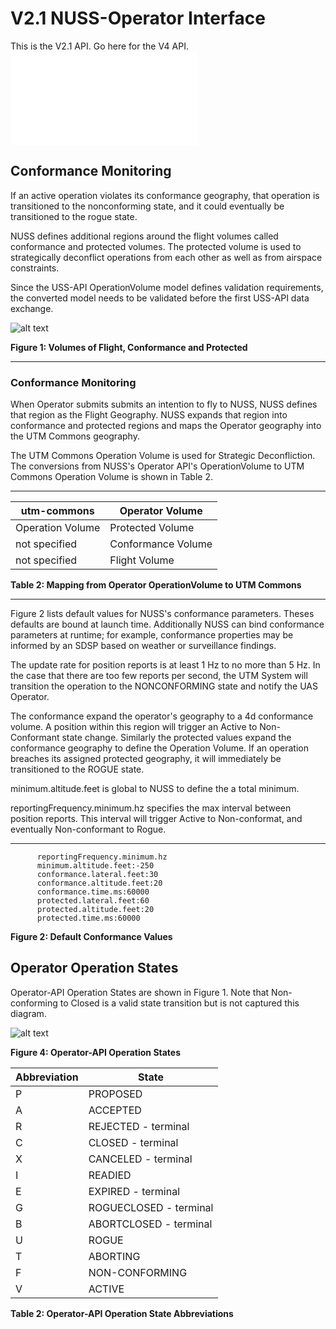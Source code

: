 # V2.1 NUSS-Operator Interface

This is the V2.1 API.  Go here for the V4 API. !["V4 README.md"](README.md  "v4")

## Conformance Monitoring
If an active operation violates its conformance geography, that operation is transitioned to the nonconforming state, and it could eventually be transitioned to
the rogue state.

NUSS defines additional regions around the flight volumes called conformance and protected volumes. The protected volume is used to strategically deconflict operations from each other as well as from airspace constraints.

Since the USS-API OperationVolume model defines validation requirements, the converted model needs to be validated before the first USS-API data exchange.

![alt text](https://raw.githubusercontent.com/nasa/utm-apis/v4-draft/nuss-operator-api/images/opVol-tcl4.png  "geometries")

**Figure 1: Volumes of Flight, Conformance and Protected**

---


### Conformance Monitoring

When Operator submits submits an intention to fly to NUSS, NUSS defines that region as the Flight Geography.  NUSS expands that region into conformance and protected regions and maps the Operator geography into the UTM Commons geography.

The UTM Commons Operation Volume is used for Strategic Deconfliction.  The conversions from NUSS's Operator API's OperationVolume to UTM Commons Operation Volume is shown in Table 2.

---
utm-commons | Operator Volume
------------ | -------------
Operation Volume   | Protected Volume
not specified   | Conformance Volume
not specified   | Flight Volume
**Table 2: Mapping from Operator OperationVolume to UTM Commons**

---

Figure 2 lists default values for NUSS's conformance parameters. Theses defaults are bound at launch time. Additionally NUSS can bind conformance parameters at runtime; for example, conformance properties may be informed by an SDSP based on weather or surveillance findings.

The update rate for position reports is at least 1 Hz to no more than 5 Hz. In the case that there are too few reports per second, the UTM System will transition the operation to the NONCONFORMING state and notify the UAS Operator.

The conformance expand the operator's geography to a 4d conformance volume.  A position within this region will trigger an Active to Non-Conformant state change. Similarly the protected values expand the conformance geography to define the Operation Volume. If an operation breaches its assigned protected geography, it will immediately be transitioned to the ROGUE state.

minimum.altitude.feet is global to NUSS to define the a total minimum.

reportingFrequency.minimum.hz specifies the max interval between position reports. This interval will trigger Active to Non-conformat, and eventually Non-conformant to Rogue.

---


          reportingFrequency.minimum.hz
          minimum.altitude.feet:-250
          conformance.lateral.feet:30
          conformance.altitude.feet:20
          conformance.time.ms:60000
          protected.lateral.feet:60
          protected.altitude.feet:20
          protected.time.ms:60000

**Figure 2: Default Conformance Values**


## Operator Operation States

Operator-API Operation States are shown in Figure 1.  Note that Non-conforming to Closed is a valid state transition but is not captured this diagram.


![alt text](https://raw.githubusercontent.com/nasa/utm-apis/v4-draft/nuss-operator-api/images/tcl4states.png "TCL4 FSM")

**Figure 4: Operator-API Operation States**


Abbreviation | State
------------ | -------------
 P  | PROPOSED
 A  |  ACCEPTED
 R  | REJECTED - terminal
 C   | CLOSED  - terminal
 X   | CANCELED  - terminal
 I   | READIED
 E   | EXPIRED  - terminal
 G   | ROGUECLOSED  - terminal
 B   | ABORTCLOSED - terminal
 U  | ROGUE
 T  | ABORTING
 F  | NON-CONFORMING
 V  | ACTIVE

 **Table 2: Operator-API Operation State Abbreviations**
